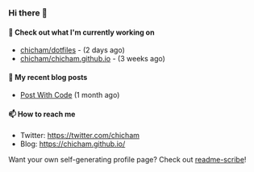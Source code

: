 ### Hi there 👋

#### 👷 Check out what I'm currently working on

- [chicham/dotfiles](https://github.com/chicham/dotfiles) -  (2 days ago)
- [chicham/chicham.github.io](https://github.com/chicham/chicham.github.io) -  (3 weeks ago)

#### 📜 My recent blog posts

- [Post With Code](https://chicham.github.io/posts/post-with-code/index.html) (1 month ago)

#### 📫 How to reach me

- Twitter: https://twitter.com/chicham
- Blog: https://chicham.github.io/

Want your own self-generating profile page? Check out [readme-scribe](https://github.com/muesli/readme-scribe)!


